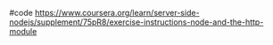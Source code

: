 #code
https://www.coursera.org/learn/server-side-nodejs/supplement/75pR8/exercise-instructions-node-and-the-http-module